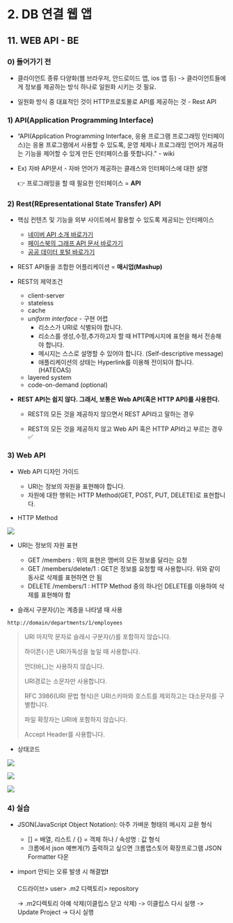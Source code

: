 # 2. DB 연결 웹 앱

## 11.  WEB API - BE

### 0) 들어가기 전

* 클라이언트 종류 다양화(웹 브라우저, 안드로이드 앱, ios 앱 등) -> 클라이언트들에게 정보를 제공하는 방식 하나로 일원화 시키는 것 필요.

* 일원화 방식 중 대표적인 것이 HTTP프로토몰로 API를 제공하는 것 - Rest API

  

### 1) API(Application Programming Interface)

* “API(Application Programming Interface, 응용 프로그램 프로그래밍 인터페이스)는 응용 프로그램에서 사용할 수 있도록, 운영 체제나 프로그래밍 언어가 제공하는 기능을 제어할 수 있게 만든 인터페이스를 뜻합니다." - wiki

* Ex) 자바 API문서 - 자바 언어가 제공하는 클래스와 인터페이스에 대한 설명

  👉 프로그래밍을 할 때 필요한 인터페이스 = **API**



### 2) Rest(REpresentational State Transfer) API

* 핵심 컨텐츠 및 기능을 외부 사이트에서 활용할 수 있도록 제공되는 인터페이스
  * [네이버 API 소개 바로가기](https://developers.naver.com/products/intro/plan/)
  * [페이스북의 그래프 API 문서 바로가기](https://developers.facebook.com/docs/graph-api)
  * [공공 데이터 포털 바로가기](https://www.data.go.kr/)

* REST API들을 조합한 어플리케이션 = **매시업(Mashup)**
* REST의 제약조건
  * client-server
  * stateless
  * cache
  * *uniform interface* - 구현 어렵
    * 리소스가 URI로 식별되야 합니다.
    * 리소스를 생성,수정,추가하고자 할 때 HTTP메시지에 표현을 해서 전송해야 합니다.
    * 메시지는 스스로 설명할 수 있어야 합니다. (Self-descriptive message)
    * 애플리케이션의 상태는 Hyperlink를 이용해 전이되야 합니다.(HATEOAS)
  * layered system
  * code-on-demand (optional)

* **REST API는 쉽지 않다. 그래서, 보통은 Web API(혹은 HTTP API)를 사용한다.**

  * REST의 모든 것을 제공하지 않으면서 REST API라고 말하는 경우

  * REST의 모든 것을 제공하지 않고 Web API 혹은 HTTP API라고 부르는 경우 ✅

    

### 3) Web API

* Web API 디자인 가이드
  * URI는 정보의 자원을 표현해야 합니다.
  * 자원에 대한 행위는 HTTP Method(GET, POST, PUT, DELETE)로 표현합니다.

* HTTP Method

![](https://cphinf.pstatic.net/mooc/20180206_109/1517904573515UkVsl_PNG/2_11_2_webapi.PNG)

* URI는 정보의 자원 표현
  * GET /members
    : 위의 표현은 맴버의 모든 정보를 달라는 요청
  * GET /members/delete/1
    : GET은 정보를 요청할 때 사용합니다. 위와 같이 동사로 삭제를 표현하면 안 됨
  * DELETE /members/1
    : HTTP Method 중의 하나인 DELETE를 이용하여 삭제를 표현해야 함

* 슬래시 구분자(/)는 계층을 나타낼 때 사용

```
http://domain/departments/1/employees
```

>  URI 마지막 문자로 슬래시 구분자(/)를 포함하지 않습니다.
>
> 하이픈(-)은 URI가독성을 높일 때 사용합니다.
>
> 언더바(_)는 사용하지 않습니다.
>
> URI경로는 소문자만 사용합니다.
>
> RFC 3986(URI 문법 형식)은 URI스키마와 호스트를 제외하고는 대소문자를 구별합니다.
>
> 파일 확장자는 URI에 포함하지 않습니다.
>
> Accept Header를 사용합니다.

* 상태코드

![](https://cphinf.pstatic.net/mooc/20180206_273/1517904784161eGNFk_PNG/2_11_1_1.PNG)

![](https://cphinf.pstatic.net/mooc/20180206_113/1517904803278oyxuH_PNG/2_11_1_2.PNG)

![](https://cphinf.pstatic.net/mooc/20180206_194/1517904834300fxqr9_PNG/2_11_1_3.PNG)



### 4) 실습

* JSON(JavaScript Object Notation): 아주 가벼운 형태의 메시지 교환 형식
  * [] = 배열, 리스트 / {} = 객체 하나 / 속성명 : 값 형식
  * 크롬에서 json 예쁘게(?) 출력하고 싶으면 크롬앱스토어 확장프로그램 JSON Formatter 다운

* import 안되는 오류 발생 시 해결법❗

   C드라이브> user> .m2 디렉토리> repository

  -> .m2디렉토리 아예 삭제(이클립스 닫고 삭제) -> 이클립스 다시 실행 -> Update Project -> 다시 실행